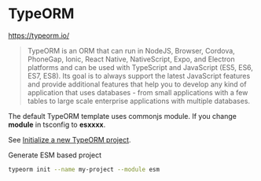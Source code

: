 # TypeORM

https://typeorm.io/

> TypeORM is an ORM that can run in NodeJS, Browser, Cordova, PhoneGap, Ionic, React Native, NativeScript, Expo, and Electron platforms and can be used with TypeScript and JavaScript (ES5, ES6, ES7, ES8). Its goal is to always support the latest JavaScript features and provide additional features that help you to develop any kind of application that uses databases - from small applications with a few tables to large scale enterprise applications with multiple databases.

The default TypeORM template uses commonjs module. If you change **module** in tsconfig to **esxxxx**.

See [Initialize a new TypeORM project](https://typeorm.io/using-cli#initialize-a-new-typeorm-project).

Generate ESM based project

```bash
typeorm init --name my-project --module esm
```


